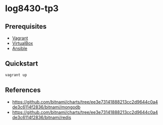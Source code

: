 # log8430-tp3

## Prerequisites

- [Vagrant](https://developer.hashicorp.com/vagrant/install)
- [VirtualBox](https://www.virtualbox.org/wiki/Downloads)
- [Ansible](https://docs.ansible.com/ansible/latest/installation_guide/intro_installation.html#selecting-an-ansible-package-and-version-to-install)

## Quickstart

```sh
vagrant up
```

## References

- https://github.com/bitnami/charts/tree/ee3e73141888213cc2d9644c0a4de3c6114f2836/bitnami/mongodb
- https://github.com/bitnami/charts/tree/ee3e73141888213cc2d9644c0a4de3c6114f2836/bitnami/redis

